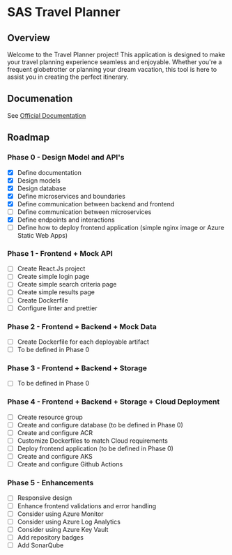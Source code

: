 # SAS Travel Planner

## Overview

Welcome to the Travel Planner project! This application is designed to make your travel planning experience seamless and enjoyable. Whether you're a frequent globetrotter or planning your dream vacation, this tool is here to assist you in creating the perfect itinerary.

## Documenation

See [Official Documentation](../blob/master/docs/README.md)

## Roadmap

### Phase 0 - Design Model and API's
- [x] Define documentation
- [x] Design models
- [x] Design database
- [x] Define microservices and boundaries
- [x] Define communication between backend and frontend
- [ ] Define communication between microservices
- [x] Define endpoints and interactions
- [ ] Define how to deploy frontend application (simple nginx image or Azure Static Web Apps)

### Phase 1 - Frontend + Mock API
- [ ] Create React.Js project
- [ ] Create simple login page
- [ ] Create simple search criteria page
- [ ] Create simple results page
- [ ] Create Dockerfile 
- [ ] Configure linter and prettier

### Phase 2 - Frontend + Backend + Mock Data
- [ ] Create Dockerfile for each deployable artifact
- [ ] To be defined in Phase 0 

### Phase 3 - Frontend + Backend + Storage
- [ ] To be defined in Phase 0 

### Phase 4 - Frontend + Backend + Storage + Cloud Deployment
- [ ] Create resource group 
- [ ] Create and configure database (to be defined in Phase 0)
- [ ] Create and configure ACR
- [ ] Customize Dockerfiles to match Cloud requirements
- [ ] Deploy frontend application (to be defined in Phase 0)
- [ ] Create and configure AKS 
- [ ] Create and configure Github Actions

### Phase 5 - Enhancements
- [ ] Responsive design
- [ ] Enhance frontend validations and error handling
- [ ] Consider using Azure Monitor
- [ ] Consider using Azure Log Analytics
- [ ] Consider using Azure Key Vault
- [ ] Add repository badges
- [ ] Add SonarQube